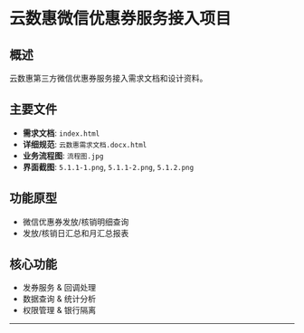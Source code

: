 # 云数惠微信优惠券服务接入项目

## 概述

云数惠第三方微信优惠券服务接入需求文档和设计资料。

## 主要文件

- **需求文档**: `index.html`
- **详细规范**: `云数惠需求文档.docx.html`
- **业务流程图**: `流程图.jpg`
- **界面截图**: `5.1.1-1.png`, `5.1.1-2.png`, `5.1.2.png`

## 功能原型

- 微信优惠券发放/核销明细查询
- 发放/核销日汇总和月汇总报表

## 核心功能

- 发券服务 & 回调处理
- 数据查询 & 统计分析
- 权限管理 & 银行隔离

---
